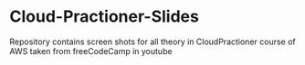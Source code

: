 # Cloud-Practioner-Slides
Repository contains screen shots for  all theory in CloudPractioner course of AWS taken from freeCodeCamp in youtube
